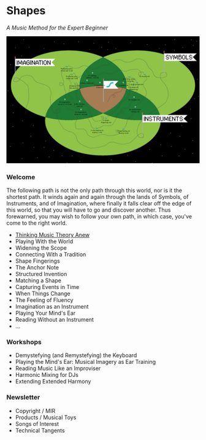 # Shapes
*A Music Method for the Expert Beginner*

![shapes world map](map/map.png)

### Welcome
The following path is not the only path through this world, nor is it the shortest path. It winds again and again through the lands of Symbols, of Instruments, and of Imagination, where finally it falls clear off the edge of this world, so that you will have to go and discover another. Thus forewarned, you may wish to follow your own path, in which case, you've come to the right world.

- [Thinking Music Theory Anew](world/thinking-music-theory-anew.md)  
- Playing With the World
- Widening the Scope
- Connecting With a Tradition
- Shape Fingerings
- The Anchor Note
- Structured Invention
- Matching a Shape
- Capturing Events in Time
- When Things Change
- The Feeling of Fluency
- Imagination as an Instrument
- Playing Your Mind's Ear
- Reading Without an Instrument
- ...

### Workshops  

- Demystefying (and Remystefying) the Keyboard
- Playing the Mind's Ear: Musical Imagery as Ear Training
- Reading Music Like an Improviser
- Harmonic Mixing for DJs
- Extending Extended Harmony

### Newsletter

- Copyright / MIR
- Products / Musical Toys
- Songs of Interest
- Technical Tangents
